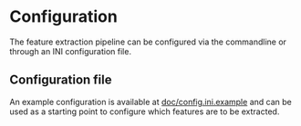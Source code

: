 # Configuration

The feature extraction pipeline can be configured via the commandline or
through an INI configuration file.

## Configuration file

An example configuration is available at
[doc/config.ini.example](doc/config.ini.example) and can be used as a starting
point to configure which features are to be extracted.
